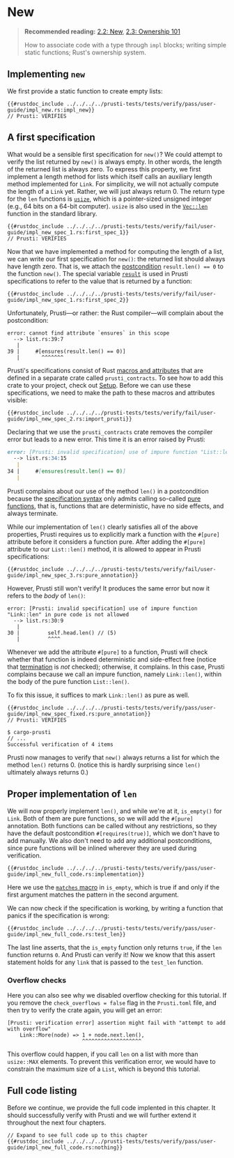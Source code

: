 # New 

> **Recommended reading:** 
> [2.2: New](https://rust-unofficial.github.io/too-many-lists/first-new.html), 
> [2.3: Ownership 101](https://rust-unofficial.github.io/too-many-lists/first-ownership.html)
> 
> How to associate code with a type through `impl` blocks; 
> writing simple static functions;
> Rust's ownership system.

## Implementing `new`

We first provide a static function to create empty lists:

```rust,noplaypen
{{#rustdoc_include ../../../../prusti-tests/tests/verify/pass/user-guide/impl_new.rs:impl_new}}
// Prusti: VERIFIES
```

## A first specification

What would be a sensible first specification for `new()`?
We could attempt to verify the list returned by `new()` is always empty.
In other words, the length of the returned list is always zero.
To express this property, we first implement a length method for lists which
itself calls an auxiliary length method implemented for `Link`.
For simplicity, we will not actually compute the length of a `Link` yet.
Rather, we will just always return 0. The return type for the `len` functions is [`usize`](https://doc.rust-lang.org/std/primitive.usize.html), which is a pointer-sized unsigned integer (e.g., 64 bits on a 64-bit computer). `usize` is also used in the [`Vec::len`](https://doc.rust-lang.org/std/vec/struct.Vec.html#method.len) function in the standard library.

```rust,noplaypen
{{#rustdoc_include ../../../../prusti-tests/tests/verify/fail/user-guide/impl_new_spec_1.rs:first_spec_1}}
// Prusti: VERIFIES
```

Now that we have implemented a method for computing the length of a list, we can
write our first specification for `new()`: the returned list should always have length
zero.
That is, we attach the [postcondition](../verify/prepost.md)
`result.len() == 0` to the function `new()`. The special variable [`result`](../syntax.md#result-variable) is used in Prusti specifications to refer to the value that is returned by a function:

```rust,noplaypen
{{#rustdoc_include ../../../../prusti-tests/tests/verify/fail/user-guide/impl_new_spec_1.rs:first_spec_2}}
```

Unfortunately, Prusti—or rather: the Rust compiler—will complain about
the postcondition:

```plain
error: cannot find attribute `ensures` in this scope
  --> list.rs:39:7
   |
39 |     #[ensures(result.len() == 0)]    
   |       ^^^^^^^
```

Prusti's specifications consist of Rust
[macros and attributes](https://doc.rust-lang.org/reference/procedural-macros.html)
that are defined in a separate crate called `prusti_contracts`. To see how to add this crate to your project, check out [Setup](setup.md).
Before we can use these specifications, we need to make the path to these
macros and attributes visible:

```rust,noplaypen
{{#rustdoc_include ../../../../prusti-tests/tests/verify/fail/user-guide/impl_new_spec_2.rs:import_prusti}}
```

Declaring that we use the `prusti_contracts` crate removes the compiler error but
leads to a new error. This time it is an error raised by Prusti:

```markdown
error: [Prusti: invalid specification] use of impure function "List::len" in pure code is not allowed
  --> list.rs:34:15
   |
34 |     #[ensures(result.len() == 0)]    
   | 
```

Prusti complains about our use of the method `len()` in a postcondition because the
[specification syntax](../syntax.md) only admits calling so-called
[pure functions](../verify/pure.md), that is, functions that are deterministic,
have no side effects, and always terminate.

While our implementation of `len()` clearly satisfies all of the above properties,
Prusti requires us to explicitly mark a function with the `#[pure]` attribute
before it considers a function pure.
After adding the `#[pure]` attribute to our `List::len()` method, it is allowed to
appear in Prusti specifications:

```rust,noplaypen
{{#rustdoc_include ../../../../prusti-tests/tests/verify/fail/user-guide/impl_new_spec_3.rs:pure_annotation}}
```

However, Prusti still won't verify! It produces the same error but now it refers
to the *body* of `len()`:

```plain
error: [Prusti: invalid specification] use of impure function "Link::len" in pure code is not allowed
  --> list.rs:30:9
   |
30 |         self.head.len() // (5)
   |         ^^^^
```

Whenever we add the attribute `#[pure]` to a function, Prusti will check whether that
function is indeed deterministic and side-effect free
(notice that [termination](../capabilities/limitations.md#termination-checks-total-correctness-missing) is *not* checked); otherwise, it complains.
In this case, Prusti complains because we call an impure function,
namely `Link::len()`, within the body of the pure function `List::len()`.

To fix this issue, it suffices to mark `Link::len()` as pure as well.

```rust,noplaypen
{{#rustdoc_include ../../../../prusti-tests/tests/verify/pass/user-guide/impl_new_spec_fixed.rs:pure_annotation}}
// Prusti: VERIFIES
```

```plain
$ cargo-prusti
// ...
Successful verification of 4 items
```

Prusti now manages to verify that `new()` always returns
a list for which the method `len()` returns 0. (notice
this is hardly surprising since `len()` ultimately always returns 0.)

## Proper implementation of `len`

We will now properly implement `len()`, and while we're at it, `is_empty()` for `Link`. Both of them are pure functions, so we will add the `#[pure]` annotation. Both functions can be called without any restrictions, so they have the default postcondition `#[requires(true)]`, which we don't have to add manually. We also don't need to add any additional postconditions, since pure functions will be inlined wherever they are used during verification.

```rust,noplaypen
{{#rustdoc_include ../../../../prusti-tests/tests/verify/pass/user-guide/impl_new_full_code.rs:implementation}}
```

Here we use the [`matches` macro](https://doc.rust-lang.org/std/macro.matches.html) in `is_empty`, which is true if and only if the first argument matches the pattern in the second argument.

We can now check if the specification is working, by writing a function that panics if the specification is wrong:
```rust,noplaypen
{{#rustdoc_include ../../../../prusti-tests/tests/verify/pass/user-guide/impl_new_full_code.rs:test_len}}
```

The last line asserts, that the `is_empty` function only returns `true`, if the `len` function returns `0`.
And Prusti can verify it! Now we know that this assert statement holds for any `link` that is passed to the `test_len` function.

### Overflow checks

Here you can also see why we disabled overflow checking for this tutorial. If you remove the `check_overflows = false` flag in the `Prusti.toml` file, and then try to verify the crate again, you will get an error:
```plain
[Prusti: verification error] assertion might fail with "attempt to add with overflow"
    Link::More(node) => 1 + node.next.len(),
                        ^^^^^^^^^^^^^^^^^^^
```
This overflow could happen, if you call `len` on a list with more than `usize::MAX` elements. To prevent this verification error, we would have to constrain the maximum size of a `List`, which is beyond this tutorial. 

## Full code listing

Before we continue, we provide the full code implented in this chapter.
It should successfully verify with Prusti and we will further extend it throughout
the next four chapters.

```rust,noplaypen
// Expand to see full code up to this chapter
{{#rustdoc_include ../../../../prusti-tests/tests/verify/pass/user-guide/impl_new_full_code.rs:nothing}}
```
